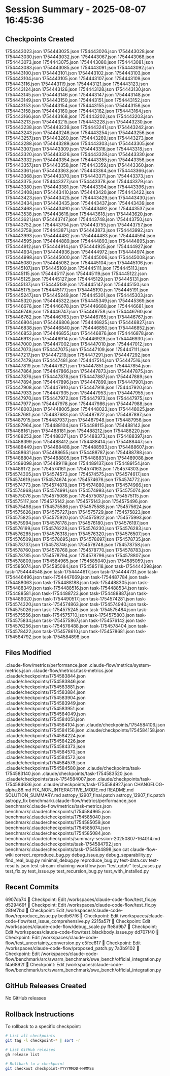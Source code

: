 # Session Summary - 2025-08-07 16:45:36

## Checkpoints Created
1754443023.json
1754443025.json
1754443026.json
1754443028.json
1754443030.json
1754443032.json
1754443067.json
1754443068.json
1754443073.json
1754443075.json
1754443080.json
1754443081.json
1754443083.json
1754443085.json
1754443091.json
1754443092.json
1754443100.json
1754443101.json
1754443102.json
1754443103.json
1754443104.json
1754443105.json
1754443107.json
1754443109.json
1754443116.json
1754443119.json
1754443121.json
1754443123.json
1754443124.json
1754443126.json
1754443128.json
1754443130.json
1754443145.json
1754443146.json
1754443147.json
1754443148.json
1754443149.json
1754443150.json
1754443151.json
1754443152.json
1754443153.json
1754443154.json
1754443155.json
1754443156.json
1754443158.json
1754443160.json
1754443162.json
1754443164.json
1754443166.json
1754443168.json
1754443202.json
1754443203.json
1754443213.json
1754443215.json
1754443228.json
1754443230.json
1754443238.json
1754443239.json
1754443241.json
1754443242.json
1754443243.json
1754443246.json
1754443254.json
1754443256.json
1754443257.json
1754443260.json
1754443269.json
1754443273.json
1754443288.json
1754443289.json
1754443303.json
1754443305.json
1754443307.json
1754443309.json
1754443316.json
1754443318.json
1754443320.json
1754443326.json
1754443328.json
1754443330.json
1754443332.json
1754443354.json
1754443355.json
1754443356.json
1754443357.json
1754443358.json
1754443359.json
1754443360.json
1754443361.json
1754443363.json
1754443364.json
1754443366.json
1754443368.json
1754443370.json
1754443371.json
1754443373.json
1754443375.json
1754443377.json
1754443378.json
1754443379.json
1754443380.json
1754443381.json
1754443394.json
1754443396.json
1754443408.json
1754443410.json
1754443420.json
1754443422.json
1754443423.json
1754443425.json
1754443429.json
1754443430.json
1754443434.json
1754443435.json
1754443437.json
1754443439.json
1754443468.json
1754443490.json
1754443492.json
1754443537.json
1754443538.json
1754443616.json
1754443618.json
1754443620.json
1754443621.json
1754443747.json
1754443748.json
1754443750.json
1754443752.json
1754443754.json
1754443755.json
1754443757.json
1754443759.json
1754443871.json
1754443873.json
1754443992.json
1754443993.json
1754444482.json
1754444483.json
1754444594.json
1754444595.json
1754444889.json
1754444893.json
1754444895.json
1754444912.json
1754444914.json
1754444925.json
1754444927.json
1754444934.json
1754444936.json
1754444972.json
1754444974.json
1754444998.json
1754445000.json
1754445006.json
1754445008.json
1754445080.json
1754445082.json
1754445104.json
1754445106.json
1754445107.json
1754445109.json
1754445111.json
1754445113.json
1754445115.json
1754445117.json
1754445119.json
1754445122.json
1754445125.json
1754445127.json
1754445129.json
1754445131.json
1754445137.json
1754445139.json
1754445147.json
1754445150.json
1754445175.json
1754445177.json
1754445190.json
1754445191.json
1754445247.json
1754445249.json
1754445301.json
1754445303.json
1754445320.json
1754445322.json
1754445349.json
1754445369.json
1754446676.json
1754446678.json
1754446680.json
1754446681.json
1754446746.json
1754446747.json
1754446758.json
1754446760.json
1754446762.json
1754446763.json
1754446765.json
1754446767.json
1754446804.json
1754446806.json
1754446825.json
1754446827.json
1754446838.json
1754446840.json
1754446850.json
1754446852.json
1754446853.json
1754446855.json
1754446876.json
1754446878.json
1754446913.json
1754446914.json
1754446929.json
1754446930.json
1754447000.json
1754447002.json
1754447010.json
1754447012.json
1754447073.json
1754447075.json
1754447109.json
1754447111.json
1754447217.json
1754447219.json
1754447291.json
1754447292.json
1754447479.json
1754447481.json
1754447514.json
1754447516.json
1754447819.json
1754447821.json
1754447851.json
1754447854.json
1754447864.json
1754447866.json
1754447873.json
1754447875.json
1754447876.json
1754447878.json
1754447887.json
1754447889.json
1754447894.json
1754447896.json
1754447899.json
1754447901.json
1754447908.json
1754447910.json
1754447918.json
1754447920.json
1754447933.json
1754447935.json
1754447953.json
1754447955.json
1754447970.json
1754447972.json
1754447973.json
1754447975.json
1754447977.json
1754447978.json
1754447986.json
1754447988.json
1754448003.json
1754448005.json
1754448023.json
1754448025.json
1754487681.json
1754487683.json
1754487872.json
1754487897.json
1754487915.json
1754487937.json
1754487948.json
1754487956.json
1754487964.json
1754488104.json
1754488115.json
1754488142.json
1754488161.json
1754488181.json
1754488212.json
1754488220.json
1754488253.json
1754488371.json
1754488373.json
1754488397.json
1754488399.json
1754488412.json
1754488414.json
1754488447.json
1754488449.json
1754488488.json
1754488593.json
1754488607.json
1754488631.json
1754488655.json
1754488787.json
1754488788.json
1754488804.json
1754488805.json
1754488831.json
1754489088.json
1754489098.json
1754489119.json
1754489137.json
1754489154.json
1754489172.json
1754574161.json
1754574163.json
1754574303.json
1754574305.json
1754574573.json
1754574575.json
1754574617.json
1754574619.json
1754574674.json
1754574676.json
1754574772.json
1754574773.json
1754574878.json
1754574880.json
1754574966.json
1754574968.json
1754574991.json
1754574993.json
1754575074.json
1754575076.json
1754575086.json
1754575087.json
1754575115.json
1754575117.json
1754575142.json
1754575143.json
1754575496.json
1754575498.json
1754575586.json
1754575588.json
1754575624.json
1754575626.json
1754575727.json
1754575729.json
1754575823.json
1754575825.json
1754575920.json
1754575922.json
1754575993.json
1754575994.json
1754576178.json
1754576180.json
1754576197.json
1754576199.json
1754576228.json
1754576230.json
1754576283.json
1754576285.json
1754576318.json
1754576320.json
1754576507.json
1754576509.json
1754578695.json
1754578697.json
1754578735.json
1754578737.json
1754578746.json
1754578748.json
1754578758.json
1754578760.json
1754578768.json
1754578770.json
1754578783.json
1754578785.json
1754578794.json
1754578796.json
1754578807.json
1754578809.json
1754584965.json
1754585040.json
1754585059.json
1754585074.json
1754585084.json
1754585118.json
task-1754444298.json
task-1754444548.json
task-1754444617.json
task-1754444731.json
task-1754446496.json
task-1754447669.json
task-1754487784.json
task-1754488063.json
task-1754488188.json
task-1754488305.json
task-1754488349.json
task-1754488516.json
task-1754488534.json
task-1754488581.json
task-1754488723.json
task-1754488887.json
task-1754489020.json
task-1754490517.json
task-1754574281.json
task-1754574320.json
task-1754574863.json
task-1754574940.json
task-1754575026.json
task-1754575245.json
task-1754575484.json
task-1754575556.json
task-1754575710.json
task-1754575803.json
task-1754575834.json
task-1754575867.json
task-1754576142.json
task-1754576256.json
task-1754576488.json
task-1754578404.json
task-1754578422.json
task-1754578610.json
task-1754578681.json
task-1754584792.json
task-1754584898.json

## Files Modified
.claude-flow/metrics/performance.json
.claude-flow/metrics/system-metrics.json
.claude-flow/metrics/task-metrics.json
.claude/checkpoints/1754583844.json
.claude/checkpoints/1754583846.json
.claude/checkpoints/1754583881.json
.claude/checkpoints/1754583884.json
.claude/checkpoints/1754583904.json
.claude/checkpoints/1754583949.json
.claude/checkpoints/1754583951.json
.claude/checkpoints/1754584049.json
.claude/checkpoints/1754584051.json
.claude/checkpoints/1754584104.json
.claude/checkpoints/1754584106.json
.claude/checkpoints/1754584156.json
.claude/checkpoints/1754584158.json
.claude/checkpoints/1754584224.json
.claude/checkpoints/1754584226.json
.claude/checkpoints/1754584373.json
.claude/checkpoints/1754584570.json
.claude/checkpoints/1754584572.json
.claude/checkpoints/1754584578.json
.claude/checkpoints/1754584580.json
.claude/checkpoints/task-1754583140.json
.claude/checkpoints/task-1754583520.json
.claude/checkpoints/task-1754584007.json
.claude/checkpoints/task-1754584636.json
.claude/checkpoints/task-1754584927.json
CHANGELOG-alpha.88.md
FIX_NON_INTERACTIVE_MODE.md
README.md
SOLUTION_SUMMARY.md
astropy_12907_final.patch
astropy_12907_fix.patch
astropy_fix
benchmark/.claude-flow/metrics/performance.json
benchmark/.claude-flow/metrics/task-metrics.json
benchmark/.claude/checkpoints/1754584965.json
benchmark/.claude/checkpoints/1754585040.json
benchmark/.claude/checkpoints/1754585059.json
benchmark/.claude/checkpoints/1754585074.json
benchmark/.claude/checkpoints/1754585084.json
benchmark/.claude/checkpoints/summary-session-20250807-164014.md
benchmark/.claude/checkpoints/task-1754584792.json
benchmark/.claude/checkpoints/task-1754584898.json
cat
claude-flow-wiki
correct_reproduce_bug.py
debug_issue.py
debug_separability.py
find_real_bug.py
minimal_debug.py
reproduce_bug.py
test-data.csv
test-results.json
test-stream-chaining-workflow.json
"test.qdp\r"
test_cases.py
test_fix.py
test_issue.py
test_recursion_bug.py
test_with_installed.py

## Recent Commits
6907da74 🔖 Checkpoint: Edit /workspaces/claude-code-flow/test_fix.py
d529469f 🔖 Checkpoint: Edit /workspaces/claude-code-flow/test_fix.py
28fef7bd 🔖 Checkpoint: Edit /workspaces/claude-code-flow/reproduce_issue.py
bedb67f6 🔖 Checkpoint: Edit /workspaces/claude-code-flow/test_issue_comprehensive.py
2215a57f 🔖 Checkpoint: Edit /workspaces/claude-code-flow/debug_scale.py
ffe8d9b7 🔖 Checkpoint: Edit /workspaces/claude-code-flow/test_blackbody_issue.py
dd707f40 🔖 Checkpoint: Edit /workspaces/claude-code-flow/test_uncertainty_conversion.py
c5fce617 🔖 Checkpoint: Edit /workspaces/claude-code-flow/proposed_patch.py
7a3b9102 🔖 Checkpoint: Edit /workspaces/claude-code-flow/benchmark/src/swarm_benchmark/swe_bench/official_integration.py
f4a6892f 🔖 Checkpoint: Edit /workspaces/claude-code-flow/benchmark/src/swarm_benchmark/swe_bench/official_integration.py

## GitHub Releases Created
No GitHub releases

## Rollback Instructions
To rollback to a specific checkpoint:
```bash
# List all checkpoints
git tag -l checkpoint-* | sort -r

# List GitHub releases
gh release list

# Rollback to a checkpoint
git checkout checkpoint-YYYYMMDD-HHMMSS
```
